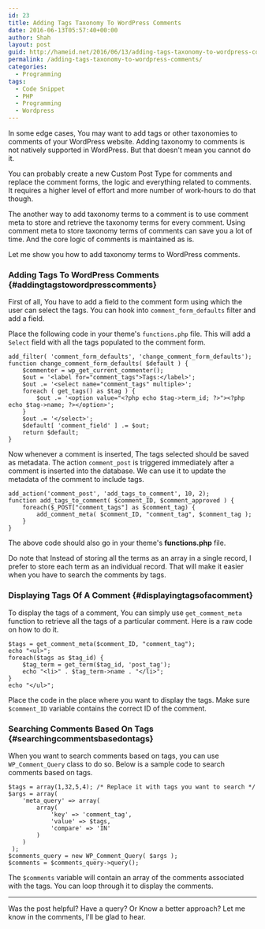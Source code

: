 ```yaml
---
id: 23
title: Adding Tags Taxonomy To WordPress Comments
date: 2016-06-13T05:57:40+00:00
author: Shah
layout: post
guid: http://hameid.net/2016/06/13/adding-tags-taxonomy-to-wordpress-comments/
permalink: /adding-tags-taxonomy-to-wordpress-comments/
categories:
  - Programming
tags:
  - Code Snippet
  - PHP
  - Programming
  - Wordpress
---
```

In some edge cases, You may want to add tags or other taxonomies to comments of your WordPress website. Adding taxonomy to comments is not natively supported in WordPress. But that doesn't mean you cannot do it. 

You can probably create a new Custom Post Type for comments and replace the comment forms, the logic and everything related to comments. It requires a higher level of effort and more number of work-hours to do that though.

The another way to add taxonomy terms to a comment is to use comment meta to store and retrieve the taxonomy terms for every comment. Using comment meta to store taxonomy terms of comments can save you a lot of time. And the core logic of comments is maintained as is. 

Let me show you how to add taxonomy terms to WordPress comments.

### Adding Tags To WordPress Comments {#addingtagstowordpresscomments}

First of all, You have to add a field to the comment form using which the user can select the tags. You can hook into `comment_form_defaults` filter and add a field.

Place the following code in your theme's `functions.php` file. This will add a `Select` field with all the tags populated to the comment form.

<pre><code class="language-prettyprint lang-php">add_filter( 'comment_form_defaults', 'change_comment_form_defaults');  
function change_comment_form_defaults( $default ) {  
    $commenter = wp_get_current_commenter();
    $out = '&lt;label for="comment_tags"&gt;Tags:&lt;/label&gt;';
    $out .= '&lt;select name="comment_tags" multiple&gt;';
    foreach ( get_tags() as $tag ) {
        $out .= '&lt;option value="&lt;?php echo $tag-&gt;term_id; ?&gt;"&gt;&lt;?php echo $tag-&gt;name; ?&gt;&lt;/option&gt;';
    }
    $out .= '&lt;/select&gt;';
    $default[ 'comment_field' ] .= $out;
    return $default;
}
</code></pre>

Now whenever a comment is inserted, The tags selected should be saved as metadata. The action `comment_post` is triggered immediately after a comment is inserted into the database. We can use it to update the metadata of the comment to include tags. 

<pre><code class="language-prettyprint lang-php">add_action('comment_post', 'add_tags_to_comment', 10, 2);  
function add_tags_to_comment( $comment_ID, $comment_approved ) {  
    foreach($_POST["comment_tags"] as $comment_tag) {
        add_comment_meta( $comment_ID, "comment_tag", $comment_tag );
    }
}
</code></pre>

The above code should also go in your theme's **functions.php** file.

Do note that Instead of storing all the terms as an array in a single record, I prefer to store each term as an individual record. That will make it easier when you have to search the comments by tags.

### Displaying Tags Of A Comment {#displayingtagsofacomment}

To display the tags of a comment, You can simply use `get_comment_meta` function to retrieve all the tags of a particular comment. Here is a raw code on how to do it.

<pre><code class="language-prettyprint lang-php">$tags = get_comment_meta($comment_ID, "comment_tag");
echo "&lt;ul&gt;";  
foreach($tags as $tag_id) {  
    $tag_term = get_term($tag_id, 'post_tag');
    echo "&lt;li&gt;" . $tag_term-&gt;name . "&lt;/li&gt;";
}
echo "&lt;/ul&gt;";  
</code></pre>

Place the code in the place where you want to display the tags. Make sure `$comment_ID` variable contains the correct ID of the comment. 

### Searching Comments Based On Tags {#searchingcommentsbasedontags}

When you want to search comments based on tags, you can use `WP_Comment_Query` class to do so. Below is a sample code to search comments based on tags. 

<pre><code class="language-prettyprint lang-php">$tags = array(1,32,5,4); /* Replace it with tags you want to search */
$args = array(
    'meta_query' =&gt; array(
        array(
            'key' =&gt; 'comment_tag',
            'value' =&gt; $tags,
            'compare' =&gt; 'IN'
        )
    )
 );
$comments_query = new WP_Comment_Query( $args );
$comments = $comments_query-&gt;query();
</code></pre>

The `$comments` variable will contain an array of the comments associated with the tags. You can loop through it to display the comments. 

* * *

Was the post helpful? Have a query? Or Know a better approach? Let me know in the comments, I'll be glad to hear.
